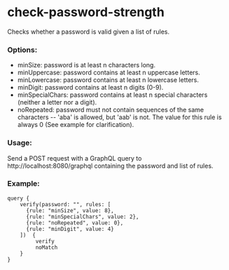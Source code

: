 # check-password-strength
Checks whether a password is valid given a list of rules.

### Options:

- minSize: password is at least n characters long.
- minUppercase: password contains at least n uppercase letters.
- minLowercase: password contains at least n lowercase letters.
- minDigit: password contains at least n digits (0-9).
- minSpecialChars: password contains at least n special characters (neither a letter nor a digit).
- noRepeated: password must not contain sequences of the same characters -- 'aba' is allowed, but 'aab' is not. The value for this rule is always 0 (See example for clarification).

### Usage:

Send a POST request with a GraphQL query to http://localhost:8080/graphql containing the password and list of rules.

### Example:

```
query {
    verify(password: "", rules: [
      {rule: "minSize", value: 8},
      {rule: "minSpecialChars", value: 2},
      {rule: "noRepeated", value: 0},
      {rule: "minDigit", value: 4}
    ])  {
         verify
         noMatch
    }
}
```
